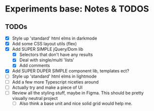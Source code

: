 # Experiments base: Notes & TODOS

## TODOs

- [x] Style up 'standard' html elms in darkmode
- [x] Add some CSS layout utils (flex)
- [x] Add SUPER SIMPLE jQuery/Dom lib
  - [x] Selectors that don't have any results
  - [x] Deal with single/multi 'lists'
  - [x] Add comments
- [x] Add SUPER DUPER SIMPLE component lib, templates ect?
- [ ] Style up 'standard' html elms in lightmode
- [ ] Add a few more Typescript niceties around
- [ ] Actually try and make a piece of UI
- [ ] Review all the styling stuff, maybe in Figma. This should be pretty visually neutral project
  - [ ] Also think a base unit and nice solid grid would help me.
